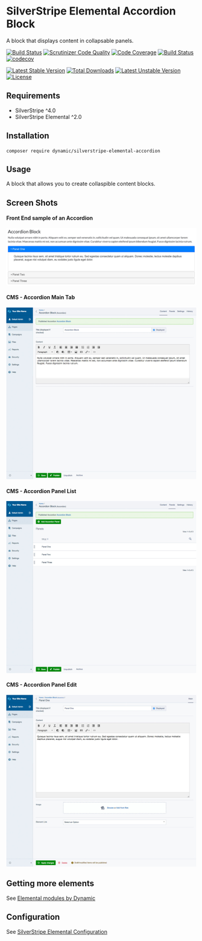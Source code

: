 # SilverStripe Elemental Accordion Block

A block that displays content in collapsable panels.

[![Build Status](https://travis-ci.org/dynamic/silverstripe-elemental-accordion.svg?branch=master)](https://travis-ci.org/dynamic/silverstripe-elemental-accordion)
[![Scrutinizer Code Quality](https://scrutinizer-ci.com/g/dynamic/silverstripe-elemental-accordion/badges/quality-score.png?b=master)](https://scrutinizer-ci.com/g/dynamic/silverstripe-elemental-accordion/?branch=master)
[![Code Coverage](https://scrutinizer-ci.com/g/dynamic/silverstripe-elemental-accordion/badges/coverage.png?b=master)](https://scrutinizer-ci.com/g/dynamic/silverstripe-elemental-accordion/?branch=master)
[![Build Status](https://scrutinizer-ci.com/g/dynamic/silverstripe-elemental-accordion/badges/build.png?b=master)](https://scrutinizer-ci.com/g/dynamic/silverstripe-elemental-accordion/build-status/master)
[![codecov](https://codecov.io/gh/dynamic/silverstripe-elemental-accordion/branch/master/graph/badge.svg)](https://codecov.io/gh/dynamic/silverstripe-elemental-accordion)

[![Latest Stable Version](https://poser.pugx.org/dynamic/silverstripe-elemental-accordion/v/stable)](https://packagist.org/packages/dynamic/silverstripe-elemental-accordion)
[![Total Downloads](https://poser.pugx.org/dynamic/silverstripe-elemental-accordion/downloads)](https://packagist.org/packages/dynamic/silverstripe-elemental-accordion)
[![Latest Unstable Version](https://poser.pugx.org/dynamic/silverstripe-elemental-accordion/v/unstable)](https://packagist.org/packages/dynamic/silverstripe-elemental-accordion)
[![License](https://poser.pugx.org/dynamic/silverstripe-elemental-accordion/license)](https://packagist.org/packages/dynamic/silverstripe-elemental-accordion)


## Requirements

* SilverStripe ^4.0
* SilverStripe Elemental ^2.0

## Installation

`composer require dynamic/silverstripe-elemental-accordion`

## Usage

A block that allows you to create collaspible content blocks. 

## Screen Shots

#### Front End sample of an Accordion
![Front End sample of an Accordion](./readme-images/accordion-sample.jpg)

#### CMS - Accordion Main Tab
![Accordion Main Tab](./readme-images/accordion-cms-block.jpg)

#### CMS - Accordion Panel List
![CMS - Accordion Panel List](./readme-images/accordion-cms-list.jpg)

#### CMS - Accordion Panel Edit
![CMS - Accordion Panel Edit](./readme-images/accordion-cms-panel.jpg)


## Getting more elements

See [Elemental modules by Dynamic](https://github.com/dynamic/silverstripe-elemental-blocks#included-blocks)

## Configuration

See [SilverStripe Elemental Configuration](https://github.com/dnadesign/silverstripe-elemental#configuration)
